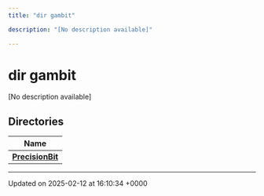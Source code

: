 ```yaml
---
title: "dir gambit"

description: "[No description available]"

---
```


# dir gambit

[No description available]

## Directories

| Name           |
| -------------- |
| **[PrecisionBit](/documentation/code/files/dir_834f998753c9cc6bda1a2160e745c40d/#dir-precisionbit)**  |






-------------------------------

Updated on 2025-02-12 at 16:10:34 +0000
